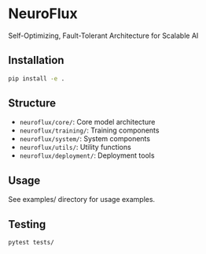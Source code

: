 # NeuroFlux

Self-Optimizing, Fault-Tolerant Architecture for Scalable AI

## Installation

```bash
pip install -e .
```

## Structure

- `neuroflux/core/`: Core model architecture
- `neuroflux/training/`: Training components
- `neuroflux/system/`: System components
- `neuroflux/utils/`: Utility functions
- `neuroflux/deployment/`: Deployment tools

## Usage

See examples/ directory for usage examples.

## Testing

```bash
pytest tests/
```
